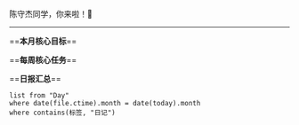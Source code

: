 陈守杰同学，你来啦！👏

---
==**本月核心目标**==

==**每周核心任务**==

==**日报汇总**==
```dataview
list from "Day"
where date(file.ctime).month = date(today).month
where contains(标签, "日记")
```

